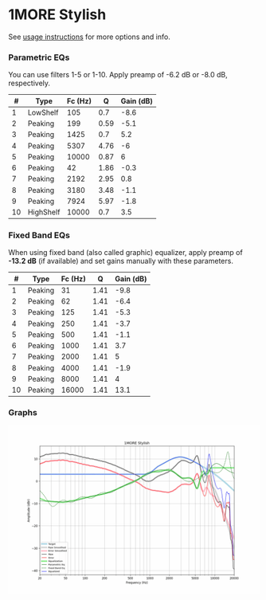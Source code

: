 # 1MORE Stylish
See [usage instructions](https://github.com/jaakkopasanen/AutoEq#usage) for more options and info.

### Parametric EQs
You can use filters 1-5 or 1-10. Apply preamp of -6.2 dB or -8.0 dB, respectively.

|   # | Type      |   Fc (Hz) |    Q |   Gain (dB) |
|-----|-----------|-----------|------|-------------|
|   1 | LowShelf  |       105 | 0.7  |        -8.6 |
|   2 | Peaking   |       199 | 0.59 |        -5.1 |
|   3 | Peaking   |      1425 | 0.7  |         5.2 |
|   4 | Peaking   |      5307 | 4.76 |        -6   |
|   5 | Peaking   |     10000 | 0.87 |         6   |
|   6 | Peaking   |        42 | 1.86 |        -0.3 |
|   7 | Peaking   |      2192 | 2.95 |         0.8 |
|   8 | Peaking   |      3180 | 3.48 |        -1.1 |
|   9 | Peaking   |      7924 | 5.97 |        -1.8 |
|  10 | HighShelf |     10000 | 0.7  |         3.5 |

### Fixed Band EQs
When using fixed band (also called graphic) equalizer, apply preamp of **-13.2 dB** (if available) and set gains manually with these parameters.

|   # | Type    |   Fc (Hz) |    Q |   Gain (dB) |
|-----|---------|-----------|------|-------------|
|   1 | Peaking |        31 | 1.41 |        -9.8 |
|   2 | Peaking |        62 | 1.41 |        -6.4 |
|   3 | Peaking |       125 | 1.41 |        -5.3 |
|   4 | Peaking |       250 | 1.41 |        -3.7 |
|   5 | Peaking |       500 | 1.41 |        -1.1 |
|   6 | Peaking |      1000 | 1.41 |         3.7 |
|   7 | Peaking |      2000 | 1.41 |         5   |
|   8 | Peaking |      4000 | 1.41 |        -1.9 |
|   9 | Peaking |      8000 | 1.41 |         4   |
|  10 | Peaking |     16000 | 1.41 |        13.1 |

### Graphs
![](./1MORE%20Stylish.png)
